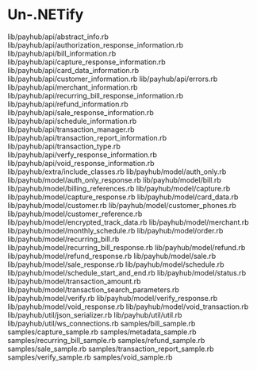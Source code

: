 # Un-.NETify
lib/payhub/api/abstract_info.rb
lib/payhub/api/authorization_response_information.rb
lib/payhub/api/bill_information.rb
lib/payhub/api/capture_response_information.rb
lib/payhub/api/card_data_information.rb
lib/payhub/api/customer_information.rb
lib/payhub/api/errors.rb
lib/payhub/api/merchant_information.rb
lib/payhub/api/recurring_bill_response_information.rb
lib/payhub/api/refund_information.rb
lib/payhub/api/sale_response_information.rb
lib/payhub/api/schedule_information.rb
lib/payhub/api/transaction_manager.rb
lib/payhub/api/transaction_report_information.rb
lib/payhub/api/transaction_type.rb
lib/payhub/api/verfy_response_information.rb
lib/payhub/api/void_response_information.rb
lib/payhub/extra/include_classes.rb
lib/payhub/model/auth_only.rb
lib/payhub/model/auth_only_response.rb
lib/payhub/model/bill.rb
lib/payhub/model/billing_references.rb
lib/payhub/model/capture.rb
lib/payhub/model/capture_response.rb
lib/payhub/model/card_data.rb
lib/payhub/model/customer.rb
lib/payhub/model/customer_phones.rb
lib/payhub/model/customer_reference.rb
lib/payhub/model/encrypted_track_data.rb
lib/payhub/model/merchant.rb
lib/payhub/model/monthly_schedule.rb
lib/payhub/model/order.rb
lib/payhub/model/recurring_bill.rb
lib/payhub/model/recurring_bill_response.rb
lib/payhub/model/refund.rb
lib/payhub/model/refund_response.rb
lib/payhub/model/sale.rb
lib/payhub/model/sale_response.rb
lib/payhub/model/schedule.rb
lib/payhub/model/schedule_start_and_end.rb
lib/payhub/model/status.rb
lib/payhub/model/transaction_amount.rb
lib/payhub/model/transaction_search_parameters.rb
lib/payhub/model/verify.rb
lib/payhub/model/verify_response.rb
lib/payhub/model/void_response.rb
lib/payhub/model/void_transaction.rb
lib/payhub/util/json_serializer.rb
lib/payhub/util/util.rb
lib/payhub/util/ws_connections.rb
samples/bill_sample.rb
samples/capture_sample.rb
samples/metadata_sample.rb
samples/recurring_bill_sample.rb
samples/refund_sample.rb
samples/sale_sample.rb
samples/transaction_report_sample.rb
samples/verify_sample.rb
samples/void_sample.rb
